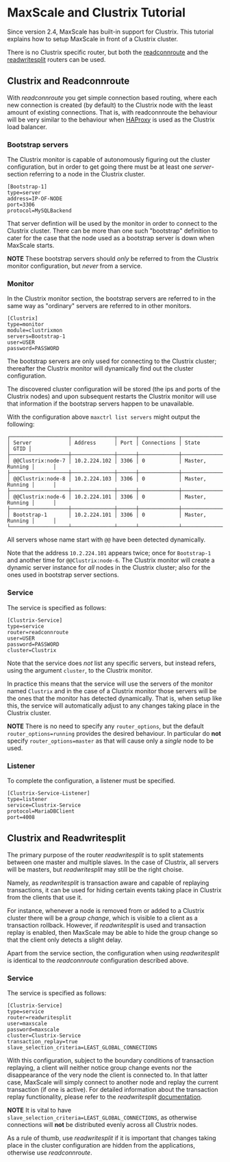 # MaxScale and Clustrix Tutorial

Since version 2.4, MaxScale has built-in support for Clustrix. This
tutorial explains how to setup MaxScale in front of a Clustrix
cluster.

There is no Clustrix specific router, but both the
[readconnroute](../Routers/ReadConnRoute.md) and
the [readwritesplit](../Routers/ReadWriteSplit.md) routers can be
used.

## Clustrix and Readconnroute

With _readconnroute_ you get simple connection based routing, where
each new connection is created (by default) to the Clustrix node with
the least amount of existing connections. That is, with readconnroute
the behaviour will be very similar to the behaviour when
[HAProxy](http://www.haproxy.org) is used as the Clustrix load
balancer.

### Bootstrap servers

The Clustrix monitor is capable of autonomously figuring out the cluster
configuration, but in order to get going there must be at least one
_server_-section referring to a node in the Clustrix cluster.
```
[Bootstrap-1]
type=server
address=IP-OF-NODE
port=3306
protocol=MySQLBackend
```
That server defintion will be used by the monitor in order to connect
to the Clustrix cluster. There can be more than one such "bootstrap"
definition to cater for the case that the node used as a bootstrap
server is down when MaxScale starts.

**NOTE** These bootstrap servers should _only_ be referred to from the
 Clustrix monitor configuration, but _never_ from a service.

### Monitor

In the Clustrix monitor section, the bootstrap servers are referred to
in the same way as "ordinary" servers are referred to in other monitors.
```
[Clustrix]
type=monitor
module=clustrixmon
servers=Bootstrap-1
user=USER
password=PASSWORD
```
The bootstrap servers are only used for connecting to the Clustrix
cluster; thereafter the Clustrix monitor will dynamically find out the
cluster configuration.

The discovered cluster configuration will be stored (the ips and ports
of the Clustrix nodes) and upon subsequent restarts the Clustrix
monitor will use that information if the bootstrap servers happen to
be unavailable.

With the configuration above `maxctrl list servers` might output
the following:
```
┌───────────────────┬──────────────┬──────┬─────────────┬─────────────────┬──────┐
│ Server            │ Address      │ Port │ Connections │ State           │ GTID │
├───────────────────┼──────────────┼──────┼─────────────┼─────────────────┼──────┤
│ @@Clustrix:node-7 │ 10.2.224.102 │ 3306 │ 0           │ Master, Running │      │
├───────────────────┼──────────────┼──────┼─────────────┼─────────────────┼──────┤
│ @@Clustrix:node-8 │ 10.2.224.103 │ 3306 │ 0           │ Master, Running │      │
├───────────────────┼──────────────┼──────┼─────────────┼─────────────────┼──────┤
│ @@Clustrix:node-6 │ 10.2.224.101 │ 3306 │ 0           │ Master, Running │      │
├───────────────────┼──────────────┼──────┼─────────────┼─────────────────┼──────┤
│ Bootstrap-1       │ 10.2.224.101 │ 3306 │ 0           │ Master, Running │      │
└───────────────────┴──────────────┴──────┴─────────────┴─────────────────┴──────┘
```
All servers whose name start with `@@` have been detected dynamically.

Note that the address `10.2.224.101` appears twice; once for
`Bootstrap-1` and another time for `@@Clustrix:node-6`. The Clustrix
monitor will create a dynamic server instance for _all_ nodes in the
Clustrix cluster; also for the ones used in bootstrap server sections.

### Service

The service is specified as follows:
```
[Clustrix-Service]
type=service
router=readconnroute
user=USER
password=PASSWORD
cluster=Clustrix
```
Note that the service does *not* list any specific servers, but
instead refers, using the argument `cluster`, to the Clustrix monitor.

In practice this means that the service will use the servers of the
monitor named `Clustrix` and in the case of a Clustrix monitor those
servers will be the ones that the monitor has detected
dynamically. That is, when setup like this, the service will
automatically adjust to any changes taking place in the Clustrix
cluster.

**NOTE** There is no need to specify any `router_options`, but the
default `router_options=running` provides the desired behaviour.
In particular do **not** specify `router_options=master` as that will
cause only a _single_ node to be used.

### Listener

To complete the configuration, a listener must be specified.
```
[Clustrix-Service-Listener]
type=listener
service=Clustrix-Service
protocol=MariaDBClient
port=4008
```

## Clustrix and Readwritesplit

The primary purpose of the router _readwritesplit_ is to split
statements between one master and multiple slaves. In the case of
Clustrix, all servers will be masters, but _readwritesplit_ may still
be the right choise.

Namely, as _readwritesplit_ is transaction aware and capable of
replaying transactions, it can be used for hiding certain events
taking place in Clustrix from the clients that use it.

For instance, whenever a node is removed from or added to a Clustrix
cluster there will be a _group change_, which is visible to a client
as a transaction rollback. However, if _readwritesplit_ is used and
transaction replay is enabled, then MaxScale may be able to hide the
group change so that the client only detects a slight delay.

Apart from the service section, the configuration when using
_readwritesplit_ is identical to the _readconnroute_ configuration
described above.

### Service

The service is specified as follows:
```
[Clustrix-Service]
type=service
router=readwritesplit
user=maxscale
password=maxscale
cluster=Clustrix-Service
transaction_replay=true
slave_selection_criteria=LEAST_GLOBAL_CONNECTIONS
```
With this configuration, subject to the boundary conditions of
transaction replaying, a client will neither notice group change
events nor the disappearance of the very node the client is connected
to. In that latter case, MaxScale will simply connect to another node
and replay the current transaction (if one is active). For detailed
information about the transaction replay functionality, please refer
to the _readwritesplit_
[documentation](../Routers/ReadWriteSplit.md#transaction_replay).

**NOTE** It is vital to have
`slave_selection_criteria=LEAST_GLOBAL_CONNECTIONS`, as otherwise
connections will **not** be distributed evenly across all Clustrix
nodes.

As a rule of thumb, use _readwritesplit_ if it is important that
changes taking place in the cluster configuration are hidden from the
applications, otherwise use _readconnroute_.
